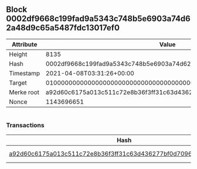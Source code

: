 ## Block 0002df9668c199fad9a5343c748b5e6903a74d62a48d9c65a5487fdc13017ef0

Attribute | Value
--- | ---
Height | 8135
Hash | 0002df9668c199fad9a5343c748b5e6903a74d62a48d9c65a5487fdc13017ef0
Timestamp | 2021-04-08T03:31:26+00:00
Target | 0100000000000000000000000000000000000000000000000000000000000000
Merke root | a92d60c6175a013c511c72e8b36f3ff31c63d436277bf0d709653a59a98a7d2c
Nonce | 1143696651

```

```

### Transactions

Hash | Amount
--- | ---
[a92d60c6175a013c511c72e8b36f3ff31c63d436277bf0d709653a59a98a7d2c](a92d60c6175a013c511c72e8b36f3ff31c63d436277bf0d709653a59a98a7d2c.md) | 10.00000000 SKEPTI 
